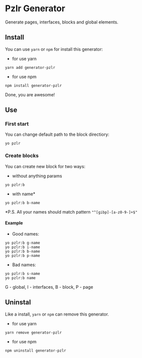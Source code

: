 Pzlr Generator
==============

Generate pages, interfaces, blocks and global elements.

## Install

You can use `yarn` or `npm` for install this generator:

* for use yarn
```
yarn add generator-pzlr
```

* for use npm
```
npm install generator-pzlr
```

Done, you are awesome!

## Use

### First start

You can change default path to the block directiory:

```
yo pzlr
```

### Create blocks

You can create new block for two ways:

* without anything params

```
yo pzlr:b
```

* with name*

```
yo pzlr:b b-name
```

*P.S. All your names should match pattern `"^[gibp]-[a-z0-9-]+$"`

#### Example

* Good names:

```
yo pzlr:b g-name
yo pzlr:b i-name
yo pzlr:b b-name
yo pzlr:b p-name
```

* Bad names:

```
yo pzlr:b s-name
yo pzlr:b name
```

G - global, I - interfaces, B - block, P - page

## Uninstal

Like a install, `yarn` or `npm` can remove this generator.

* for use yarn
```
yarn remove generator-pzlr
```

* for use npm
```
npm uninstall generator-pzlr
```
